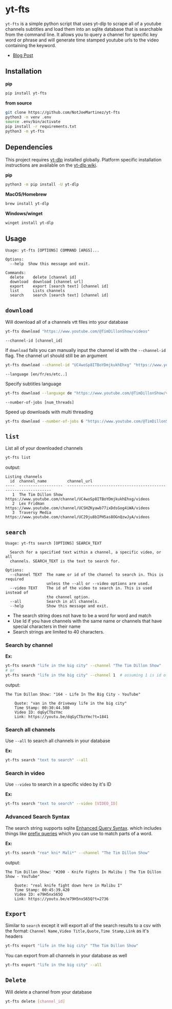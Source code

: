 
# yt-fts 
`yt-fts` is a simple python script that uses yt-dlp to scrape all of a youtube channels subtitles
and load them into an sqlite database that is searchable from the command line. It allows you to
query a channel for specific key word or phrase and will generate time stamped youtube urls to
the video containing the keyword. 

- [Blog Post](https://notjoemartinez.com/blog/youtube_full_text_search/)

## Installation 

**pip**
```bash
pip install yt-fts
```

**from source**
```bash
git clone https://github.com/NotJoeMartinez/yt-fts
python3 -m venv .env
source .env/bin/activate
pip install -r requirements.txt
python3 -m yt-fts
```

## Dependencies 
This project requires [yt-dlp](https://github.com/yt-dlp/yt-dlp) installed globally. Platform specific installation instructions are available on the [yt-dlp wiki](https://github.com/yt-dlp/yt-dlp/wiki/Installation). 

**pip**
```bash
python3 -m pip install -U yt-dlp
```
**MacOS/Homebrew**
```bash
brew install yt-dlp
```
**Windows/winget**
```bash
winget install yt-dlp
```

## Usage 
```
Usage: yt-fts [OPTIONS] COMMAND [ARGS]...

Options:
  --help  Show this message and exit.

Commands:
  delete    delete [channel id]
  download  download [channel url]
  export    export [search text] [channel id]
  list      Lists channels
  search    search [search text] [channel id]
```

## `download`
Will download all of a channels vtt files into your database 
```bash
yt-fts download "https://www.youtube.com/@TimDillonShow/videos"
```

`--channel-id [channel_id]`

If `download` fails you can manually input the channel id with the `--channel-id` flag.
The channel url should still be an argument 
```bash
yt-fts download --channel-id "UC4woSp8ITBoYDmjkukhEhxg" "https://www.youtube.com/@TimDillonShow/videos" 
```

`--language [en/fr/es/etc..]`

Specify subtitles language 
```bash
yt-fts download --language de "https://www.youtube.com/@TimDillonShow/videos" 
```

`--number-of-jobs [num_threads]`

Speed up downloads with multi threading 
```bash
yt-fts download --number-of-jobs 6 "https://www.youtube.com/@TimDillonShow/videos"
```

## `list`
List all of your downloaded channels 
```bash
yt-fts list
```

output:
```
Listing channels
  id  channel_name         channel_url
----  -------------------  ---------------------------------------------------------------
   1  The Tim Dillon Show  https://www.youtube.com/channel/UC4woSp8ITBoYDmjkukhEhxg/videos
   2  Lex Fridman          https://www.youtube.com/channel/UCSHZKyawb77ixDdsGog4iWA/videos
   3  Traversy Media       https://www.youtube.com/channel/UC29ju8bIPH5as8OGnQzwJyA/videos
```

## `search`
```
Usage: yt-fts search [OPTIONS] SEARCH_TEXT

  Search for a specified text within a channel, a specific video, or all
  channels. SEARCH_TEXT is the text to search for.

Options:
  --channel TEXT  The name or id of the channel to search in. This is required
                  unless the --all or --video options are used.
  --video TEXT    The id of the video to search in. This is used instead of
                  the channel option.
  --all           Search in all channels.
  --help          Show this message and exit.
```

- The search string does not have to be a word for word and match 
- Use Id if you have channels with the same name or channels that have special characters in their name 
- Search strings are limited to 40 characters. 

### Search by channel
**Ex:**
```bash
yt-fts search "life in the big city" --channel "The Tim Dillon Show"
# or 
yt-fts search "life in the big city" --channel 1  # assuming 1 is id of channel
```
output:
```
The Tim Dillon Show: "164 - Life In The Big City - YouTube"

    Quote: "van in the driveway life in the big city"
    Time Stamp: 00:30:44.580
    Video ID: dqGyCTbzYmc
    Link: https://youtu.be/dqGyCTbzYmc?t=1841
```

### Search all channels 
Use `--all` to search all channels in your database 

**Ex:**
```bash
yt-fts search "text to search" --all
```

### Search in video
Use `--video` to search in a specific video by it's ID

**Ex:**
```bash
yt-fts search "text to search" --video [VIDEO_ID]
```

### Advanced Search Syntax

The search string supports sqlite [Enhanced Query Syntax](https://www.sqlite.org/fts3.html#full_text_index_queries).
which includes things like [prefix queries](https://www.sqlite.org/fts3.html#termprefix) which you can use to match parts of a word.  

**Ex:**

```bash
yt-fts search "rea* kni* Mali*" --channel "The Tim Dillon Show" 
```
output:
```
The Tim Dillon Show: "#200 - Knife Fights In Malibu | The Tim Dillon Show - YouTube"

    Quote: "real knife fight down here in Malibu I"
    Time Stamp: 00:45:39.420
    Video ID: e79H5nxS65Q
    Link: https://youtu.be/e79H5nxS65Q?t=2736
```

## `Export`
Similar to `search` except it will export all of the search results to a csv 
with the format: `Channel Name,Video Title,Quote,Time Stamp,Link` as it's headers

```bash
yt-fts export "life in the big city" "The Tim Dillon Show"
```

You can export from all channels in your database as well
```bash
yt-fts export "life in the big city" --all
```

## `Delete` 
Will delete a channel from your database 
```bash
yt-fts delete [channel_id]
```
